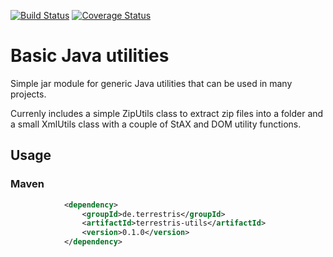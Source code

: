 [![Build Status](https://travis-ci.com/terrestris/terrestris-utils.svg?branch=master)](https://travis-ci.com/terrestris/terrestris-utils?branch=master) [![Coverage Status](https://coveralls.io/repos/terrestris/terrestris-utils/badge.svg?branch=master)](https://coveralls.io/r/terrestris/terrestris-utils?branch=master)

# Basic Java utilities

Simple jar module for generic Java utilities that can be used in many projects.

Currenly includes a simple ZipUtils class to extract zip files into a folder and
a small XmlUtils class with a couple of StAX and DOM utility functions.

## Usage

### Maven

```xml
            <dependency>
                <groupId>de.terrestris</groupId>
                <artifactId>terrestris-utils</artifactId>
                <version>0.1.0</version>
            </dependency>
```
